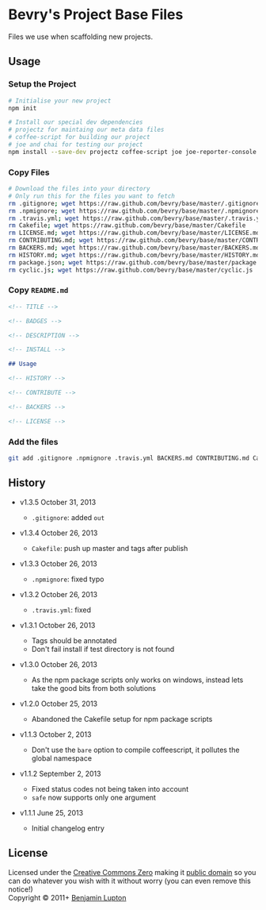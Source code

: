 # Bevry's Project Base Files
Files we use when scaffolding new projects.


## Usage

### Setup the Project

``` bash
# Initialise your new project
npm init

# Install our special dev dependencies
# projectz for maintaing our meta data files
# coffee-script for building our project
# joe and chai for testing our project
npm install --save-dev projectz coffee-script joe joe-reporter-console chai
```

### Copy Files

``` bash
# Download the files into your directory
# Only run this for the files you want to fetch
rm .gitignore; wget https://raw.github.com/bevry/base/master/.gitignore
rm .npmignore; wget https://raw.github.com/bevry/base/master/.npmignore
rm .travis.yml; wget https://raw.github.com/bevry/base/master/.travis.yml
rm Cakefile; wget https://raw.github.com/bevry/base/master/Cakefile
rm LICENSE.md; wget https://raw.github.com/bevry/base/master/LICENSE.md
rm CONTRIBUTING.md; wget https://raw.github.com/bevry/base/master/CONTRIBUTING.md
rm BACKERS.md; wget https://raw.github.com/bevry/base/master/BACKERS.md
rm HISTORY.md; wget https://raw.github.com/bevry/base/master/HISTORY.md
rm package.json; wget https://raw.github.com/bevry/base/master/package.json
rm cyclic.js; wget https://raw.github.com/bevry/base/master/cyclic.js
```

### Copy `README.md`

``` markdown
<!-- TITLE -->

<!-- BADGES -->

<!-- DESCRIPTION -->

<!-- INSTALL -->

## Usage

<!-- HISTORY -->

<!-- CONTRIBUTE -->

<!-- BACKERS -->

<!-- LICENSE -->
```

### Add the files

``` bash
git add .gitignore .npmignore .travis.yml BACKERS.md CONTRIBUTING.md Cakefile HISTORY.md LICENSE.md README.md out/ package.json src/
```


## History

- v1.3.5 October 31, 2013
  - `.gitignore`: added `out`

- v1.3.4 October 26, 2013
  - `Cakefile`: push up master and tags after publish

- v1.3.3 October 26, 2013
  - `.npmignore`: fixed typo

- v1.3.2 October 26, 2013
  - `.travis.yml`: fixed

- v1.3.1 October 26, 2013
  - Tags should be annotated
  - Don't fail install if test directory is not found

- v1.3.0 October 26, 2013
  - As the npm package scripts only works on windows, instead lets take the good bits from both solutions

- v1.2.0 October 25, 2013
  - Abandoned the Cakefile setup for npm package scripts

- v1.1.3 October 2, 2013
  - Don't use the `bare` option to compile coffeescript, it pollutes the global namespace

- v1.1.2 September 2, 2013
  - Fixed status codes not being taken into account
  - `safe` now supports only one argument

- v1.1.1 June 25, 2013
  - Initial changelog entry


## License
Licensed under the [Creative Commons Zero](http://creativecommons.org/publicdomain/zero/1.0/) making it [public domain](https://en.wikipedia.org/wiki/Public_domain) so you can do whatever you wish with it without worry (you can even remove this notice!)
<br/>Copyright &copy; 2011+ [Benjamin Lupton](http://balupton.com)
